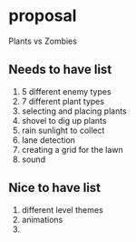 # proposal
Plants vs Zombies
## Needs to have list
1) 5 different enemy types
2) 7 different plant types
3) selecting and placing plants
4) shovel to dig up plants
5) rain sunlight to collect
6) lane detection
7) creating a grid for the lawn
8) sound

## Nice to have list
1) different level themes
2) animations
3) 
